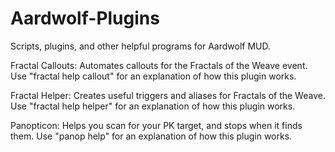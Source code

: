 # Aardwolf-Plugins
Scripts, plugins, and other helpful programs for Aardwolf MUD.

Fractal Callouts: Automates callouts for the Fractals of the Weave event. Use "fractal help callout" for an explanation of how this plugin works.

Fractal Helper: Creates useful triggers and aliases for Fractals of the Weave. Use "fractal help helper" for an explanation of how this plugin works.

Panopticon: Helps you scan for your PK target, and stops when it finds them. Use "panop help" for an explanation of how this plugin works.
